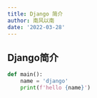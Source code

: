 ```yaml
---
title: Django 简介
author: 南风以南
date: '2022-03-28'
---
```



## Django简介

```python
def main():
    name = 'django'
    print(f'hello {name}')

```
